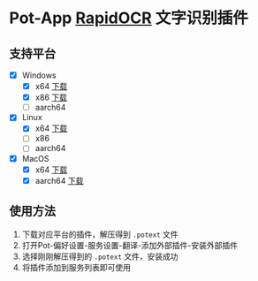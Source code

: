 # Pot-App [RapidOCR](https://github.com/RapidAI/RapidOcrOnnx) 文字识别插件

## 支持平台

- [x] Windows
  - [x] x64 [下载](https://ghproxy.com/https://github.com/pot-app/pot-app-recognize-plugin-rapid/releases/latest/download/x86_64-pc-windows-msvc.zip)
  - [x] x86 [下载](https://ghproxy.com/https://github.com/pot-app/pot-app-recognize-plugin-rapid/releases/latest/download/i686-pc-windows-msvc.zip)
  - [ ] aarch64
- [x] Linux
  - [x] x64 [下载](https://ghproxy.com/https://github.com/pot-app/pot-app-recognize-plugin-rapid/releases/latest/download/x86_64-unknown-linux-gnu.zip)
  - [ ] x86
  - [ ] aarch64
- [x] MacOS
  - [x] x64 [下载](https://ghproxy.com/https://github.com/pot-app/pot-app-recognize-plugin-rapid/releases/latest/download/x86_64-apple-darwin.zip)
  - [x] aarch64 [下载](https://ghproxy.com/https://github.com/pot-app/pot-app-recognize-plugin-rapid/releases/latest/download/aarch64-apple-darwin.zip)

## 使用方法

1. 下载对应平台的插件，解压得到 `.potext` 文件
2. 打开Pot-偏好设置-服务设置-翻译-添加外部插件-安装外部插件
3. 选择刚刚解压得到的 `.potext` 文件，安装成功
4. 将插件添加到服务列表即可使用
